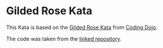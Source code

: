 Gilded Rose Kata
==
This Kata is based on the [Gilded Rose Kata](https://codingdojo.org/kata/gilded-rose/)
from [Coding Dojo](codingdojo.org).

The code was taken from the [linked repository](https://github.com/emilybache/GildedRose-Refactoring-Kata).